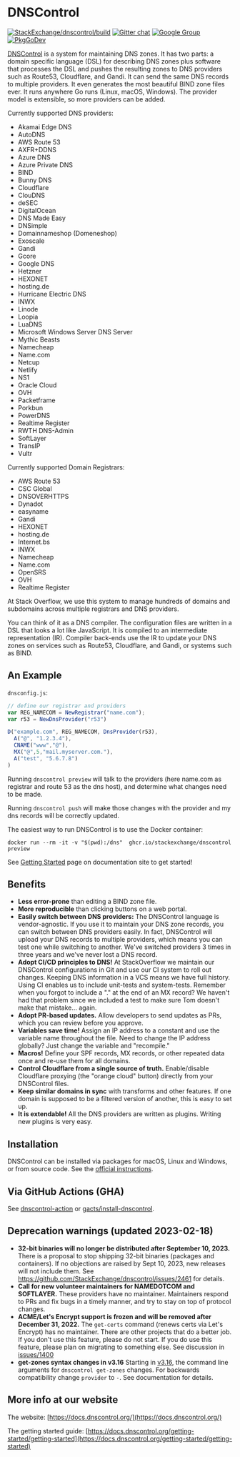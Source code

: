 # DNSControl

[![StackExchange/dnscontrol/build](https://github.com/StackExchange/dnscontrol/actions/workflows/pr_test.yml/badge.svg)](https://github.com/StackExchange/dnscontrol/actions/workflows/pr_test.yml)
[![Gitter chat](https://badges.gitter.im/dnscontrol/Lobby.png)](https://gitter.im/dnscontrol/Lobby)
[![Google Group](https://img.shields.io/badge/google%20group-chat-green.svg)](https://groups.google.com/forum/#!forum/dnscontrol-discuss)
[![PkgGoDev](https://pkg.go.dev/badge/github.com/StackExchange/dnscontrol)](https://pkg.go.dev/github.com/StackExchange/dnscontrol/v4)

[DNSControl](https://docs.dnscontrol.org/) is a system
for maintaining DNS zones.  It has two parts:
a domain specific language (DSL) for describing DNS zones plus
software that processes the DSL and pushes the resulting zones to
DNS providers such as Route53, Cloudflare, and Gandi.  It can send
the same DNS records to multiple providers.  It even generates
the most beautiful BIND zone files ever.  It runs anywhere Go runs (Linux, macOS,
Windows). The provider model is extensible, so more providers can be added.

Currently supported DNS providers:

- Akamai Edge DNS
- AutoDNS
- AWS Route 53
- AXFR+DDNS
- Azure DNS
- Azure Private DNS
- BIND
- Bunny DNS
- Cloudflare
- ClouDNS
- deSEC
- DigitalOcean
- DNS Made Easy
- DNSimple
- Domainnameshop (Domeneshop)
- Exoscale
- Gandi
- Gcore
- Google DNS
- Hetzner
- HEXONET
- hosting.de
- Hurricane Electric DNS
- INWX
- Linode
- Loopia
- LuaDNS
- Microsoft Windows Server DNS Server
- Mythic Beasts
- Namecheap
- Name.com
- Netcup
- Netlify
- NS1
- Oracle Cloud
- OVH
- Packetframe
- Porkbun
- PowerDNS
- Realtime Register
- RWTH DNS-Admin
- SoftLayer
- TransIP
- Vultr

Currently supported Domain Registrars:

- AWS Route 53
- CSC Global
- DNSOVERHTTPS
- Dynadot
- easyname
- Gandi
- HEXONET
- hosting.de
- Internet.bs
- INWX
- Namecheap
- Name.com
- OpenSRS
- OVH
- Realtime Register

At Stack Overflow, we use this system to manage hundreds of domains
and subdomains across multiple registrars and DNS providers.

You can think of it as a DNS compiler.  The configuration files are
written in a DSL that looks a lot like JavaScript.  It is compiled
to an intermediate representation (IR).  Compiler back-ends use the
IR to update your DNS zones on services such as Route53, Cloudflare,
and Gandi, or systems such as BIND.

## An Example

`dnsconfig.js`:

```js
// define our registrar and providers
var REG_NAMECOM = NewRegistrar("name.com");
var r53 = NewDnsProvider("r53")

D("example.com", REG_NAMECOM, DnsProvider(r53),
  A("@", "1.2.3.4"),
  CNAME("www","@"),
  MX("@",5,"mail.myserver.com."),
  A("test", "5.6.7.8")
)
```

Running `dnscontrol preview` will talk to the providers (here name.com as registrar and route 53 as the dns host), and determine what changes need to be made.

Running `dnscontrol push` will make those changes with the provider and my dns records will be correctly updated.

The easiest way to run DNSControl is to use the Docker container:

```
docker run --rm -it -v "$(pwd):/dns"  ghcr.io/stackexchange/dnscontrol preview
```

See [Getting Started](https://docs.dnscontrol.org/getting-started/getting-started) page on documentation site to get started!

## Benefits

- **Less error-prone** than editing a BIND zone file.
- **More reproducible**  than clicking buttons on a web portal.
- **Easily switch between DNS providers:**  The DNSControl language is
  vendor-agnostic.  If you use it to maintain your DNS zone records,
  you can switch between DNS providers easily. In fact, DNSControl
  will upload your DNS records to multiple providers, which means you
  can test one while switching to another. We've switched providers 3
  times in three years and we've never lost a DNS record.
- **Adopt CI/CD principles to DNS!**  At StackOverflow we maintain our
  DNSControl configurations in Git and use our CI system to roll out
  changes.  Keeping DNS information in a VCS means we have full
  history.  Using CI enables us to include unit-tests and
  system-tests.  Remember when you forgot to include a "." at the end
  of an MX record?  We haven't had that problem since we included a
  test to make sure Tom doesn't make that mistake... again.
- **Adopt PR-based updates.**  Allow developers to send updates as PRs,
  which you can review before you approve.
- **Variables save time!**  Assign an IP address to a constant and use the
  variable name throughout the file. Need to change the IP address
  globally? Just change the variable and "recompile."
- **Macros!**  Define your SPF records, MX records, or other repeated data
  once and re-use them for all domains.
- **Control Cloudflare from a single source of truth.**  Enable/disable
  Cloudflare proxying (the "orange cloud" button) directly from your
  DNSControl files.
- **Keep similar domains in sync** with transforms and other features.  If
  one domain is supposed to be a filtered version of another, this is
  easy to set up.
- **It is extendable!**  All the DNS providers are written as plugins.
  Writing new plugins is very easy.

## Installation

DNSControl can be installed via packages for macOS, Linux and Windows, or from source code. See the [official instructions](https://docs.dnscontrol.org/getting-started/getting-started#1-install-the-software).

## Via GitHub Actions (GHA)

See [dnscontrol-action](https://github.com/koenrh/dnscontrol-action) or [gacts/install-dnscontrol](https://github.com/gacts/install-dnscontrol).

## Deprecation warnings (updated 2023-02-18)

- **32-bit binaries will no longer be distributed after September 10, 2023.** There is a proposal to stop shipping 32-bit binaries (packages and containers).  If no objections are raised by Sept 10, 2023, new releases will not include them. See https://github.com/StackExchange/dnscontrol/issues/2461 for details.
- **Call for new volunteer maintainers for NAMEDOTCOM and SOFTLAYER.** These providers have no maintainer. Maintainers respond to PRs and fix bugs in a timely manner, and try to stay on top of protocol changes.
- **ACME/Let's Encrypt support is frozen and will be removed after December 31, 2022.**  The `get-certs` command (renews certs via Let's Encrypt) has no maintainer. There are other projects that do a better job. If you don't use this feature, please do not start. If you do use this feature, please plan on migrating to something else.  See discussion in [issues/1400](https://github.com/StackExchange/dnscontrol/issues/1400)
- **get-zones syntax changes in v3.16** Starting in [v3.16](documentation/v316.md), the command line arguments for `dnscontrol get-zones` changes. For backwards compatibility change `provider` to `-`. See documentation for details.

## More info at our website

The website: [https://docs.dnscontrol.org/](https://docs.dnscontrol.org/)

The getting started guide: [https://docs.dnscontrol.org/getting-started/getting-started](https://docs.dnscontrol.org/getting-started/getting-started)
